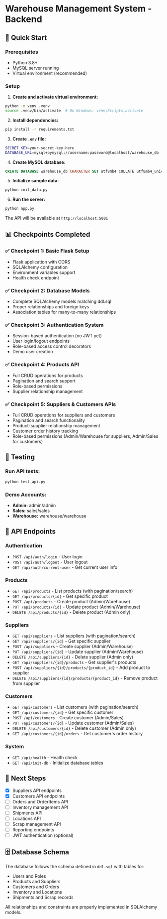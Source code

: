 # Warehouse Management System - Backend

## 🚀 Quick Start

### Prerequisites
- Python 3.8+
- MySQL server running
- Virtual environment (recommended)

### Setup

1. **Create and activate virtual environment:**
```bash
python -m venv .venv
source .venv/bin/activate  # On Windows: venv\Scripts\activate
```

2. **Install dependencies:**
```bash
pip install -r requirements.txt
```

3. **Create `.env` file:**
```bash
SECRET_KEY=your-secret-key-here
DATABASE_URL=mysql+pymysql://username:password@localhost/warehouse_db
```

4. **Create MySQL database:**
```sql
CREATE DATABASE warehouse_db CHARACTER SET utf8mb4 COLLATE utf8mb4_unicode_ci;
```

5. **Initialize sample data:**
```bash
python init_data.py
```

6. **Run the server:**
```bash
python app.py
```

The API will be available at `http://localhost:5001`

## 📊 Checkpoints Completed

### ✅ Checkpoint 1: Basic Flask Setup
- Flask application with CORS
- SQLAlchemy configuration
- Environment variables support
- Health check endpoint

### ✅ Checkpoint 2: Database Models
- Complete SQLAlchemy models matching ddl.sql
- Proper relationships and foreign keys
- Association tables for many-to-many relationships

### ✅ Checkpoint 3: Authentication System
- Session-based authentication (no JWT yet)
- User login/logout endpoints
- Role-based access control decorators
- Demo user creation

### ✅ Checkpoint 4: Products API
- Full CRUD operations for products
- Pagination and search support
- Role-based permissions
- Supplier relationship management

### ✅ Checkpoint 5: Suppliers & Customers APIs
- Full CRUD operations for suppliers and customers
- Pagination and search functionality
- Product-supplier relationship management
- Customer order history tracking
- Role-based permissions (Admin/Warehouse for suppliers, Admin/Sales for customers)

## 🧪 Testing

### Run API tests:
```bash
python test_api.py
```

### Demo Accounts:
- **Admin:** admin/admin
- **Sales:** sales/sales  
- **Warehouse:** warehouse/warehouse

## 📡 API Endpoints

### Authentication
- `POST /api/auth/login` - User login
- `POST /api/auth/logout` - User logout
- `GET /api/auth/current-user` - Get current user info

### Products
- `GET /api/products` - List products (with pagination/search)
- `GET /api/products/{id}` - Get specific product
- `POST /api/products` - Create product (Admin/Warehouse)
- `PUT /api/products/{id}` - Update product (Admin/Warehouse)
- `DELETE /api/products/{id}` - Delete product (Admin only)

### Suppliers
- `GET /api/suppliers` - List suppliers (with pagination/search)
- `GET /api/suppliers/{id}` - Get specific supplier
- `POST /api/suppliers` - Create supplier (Admin/Warehouse)
- `PUT /api/suppliers/{id}` - Update supplier (Admin/Warehouse)
- `DELETE /api/suppliers/{id}` - Delete supplier (Admin only)
- `GET /api/suppliers/{id}/products` - Get supplier's products
- `POST /api/suppliers/{id}/products/{product_id}` - Add product to supplier
- `DELETE /api/suppliers/{id}/products/{product_id}` - Remove product from supplier

### Customers
- `GET /api/customers` - List customers (with pagination/search)
- `GET /api/customers/{id}` - Get specific customer
- `POST /api/customers` - Create customer (Admin/Sales)
- `PUT /api/customers/{id}` - Update customer (Admin/Sales)
- `DELETE /api/customers/{id}` - Delete customer (Admin only)
- `GET /api/customers/{id}/orders` - Get customer's order history

### System
- `GET /api/health` - Health check
- `GET /api/init-db` - Initialize database tables

## 🔄 Next Steps

- [x] Suppliers API endpoints
- [x] Customers API endpoints  
- [ ] Orders and OrderItems API
- [ ] Inventory management API
- [ ] Shipments API
- [ ] Locations API
- [ ] Scrap management API
- [ ] Reporting endpoints
- [ ] JWT authentication (optional)

## 🗄️ Database Schema

The database follows the schema defined in `ddl.sql` with tables for:
- Users and Roles
- Products and Suppliers
- Customers and Orders
- Inventory and Locations
- Shipments and Scrap records

All relationships and constraints are properly implemented in SQLAlchemy models. 